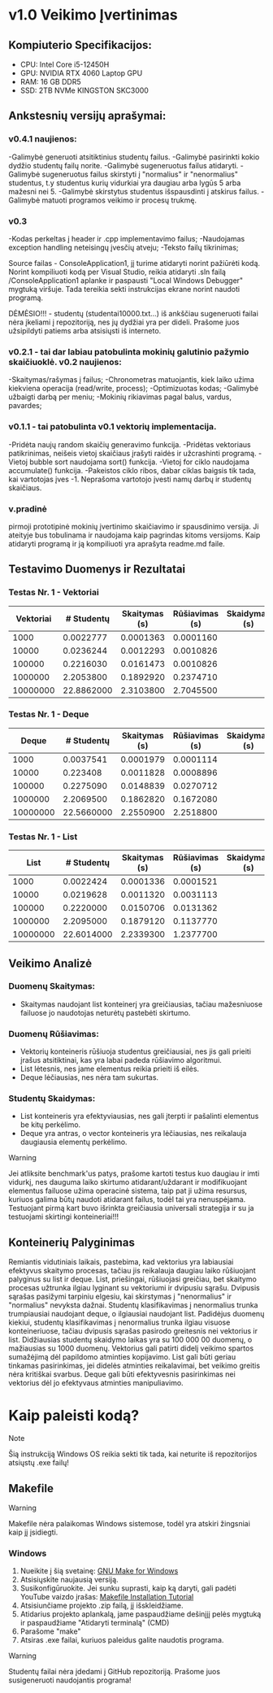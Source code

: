 # v1.0 Veikimo Įvertinimas

## Kompiuterio Specifikacijos:
- CPU: Intel Core i5-12450H
- GPU: NVIDIA RTX 4060 Laptop GPU
- RAM: 16 GB DDR5
- SSD: 2TB NVMe KINGSTON SKC3000

## Ankstesnių versijų aprašymai:
### v0.4.1 naujienos:
-Galimybė generuoti atsitiktinius studentų failus.
-Galimybė pasirinkti kokio dydžio studentų failų norite.
-Galimybė sugeneruotus failus atidaryti.
-Galimybė sugeneruotus failus skirstyti į "normalius" ir "nenormalius" studentus, t.y studentus kurių vidurkiai yra daugiau arba lygūs 5 arba mažesni nei 5.
-Galimybė skirstytus studentus išspausdinti į atskirus failus.
-Galimybė matuoti programos veikimo ir procesų trukmę.

### v0.3

-Kodas perkeltas į header ir .cpp implementavimo failus; -Naudojamas exception handling neteisingų įvesčių atveju; -Teksto failų tikrinimas;

Source failas - ConsoleApplication1, jį turime atidaryti norint pažiūrėti kodą. Norint kompiliuoti kodą per Visual Studio, reikia atidaryti .sln failą /ConsoleApplication1 aplanke ir paspausti "Local Windows Debugger" mygtuką viršuje. Tada tereikia sekti instrukcijas ekrane norint naudoti programą.

DĖMĖSIO!!! - studentų (studentai10000.txt...) iš ankščiau sugeneruoti failai nėra įkeliami į repozitoriją, nes jų dydžiai yra per dideli. Prašome juos užsipildyti patiems arba atsisiųsti iš interneto.

### v0.2.1 - tai dar labiau patobulinta mokinių galutinio pažymio skaičiuoklė. v0.2 naujienos:
-Skaitymas/rašymas į failus;
-Chronometras matuojantis, kiek laiko užima kiekviena operacija (read/write, process);
-Optimizuotas kodas;
-Galimybė užbaigti darbą per meniu;
-Mokinių rikiavimas pagal balus, vardus, pavardes;

### v0.1.1 - tai patobulinta v0.1 vektorių implementacija.
-Pridėta naujų random skaičių generavimo funkcija.
-Pridėtas vektoriaus patikrinimas, neišeis vietoj skaičiaus įrašyti raidės ir užcrashinti programą.
-Vietoj bubble sort naudojama sort() funkcija.
-Vietoj for ciklo naudojama accumulate() funkcija.
-Pakeistos ciklo ribos, dabar ciklas baigsis tik tada, kai vartotojas įves -1. Neprašoma vartotojo įvesti namų darbų ir studentų skaičiaus.

### v.pradinė
pirmoji prototipinė mokinių įvertinimo skaičiavimo ir spausdinimo versija. Ji ateityje bus tobulinama ir naudojama kaip pagrindas kitoms versijoms. Kaip atidaryti programą ir ją kompiliuoti yra aprašyta readme.md faile.

## Testavimo Duomenys ir Rezultatai

### Testas Nr. 1 - Vektoriai

| Vektoriai | # Studentų | Skaitymas (s) | Rūšiavimas (s) | Skaidymas (s) |
|-----------|-------------|---------------|----------------|---------------|
| 1000      | 0.0022777   | 0.0001363     | 0.0001160      |
| 10000     | 0.0236244   | 0.0012293     | 0.0010826      |
| 100000    | 0.2216030   | 0.0161473     | 0.0010826      |
| 1000000   | 2.2053800   | 0.1892920     | 0.2374710      |
| 10000000  | 22.8862000  | 2.3103800     | 2.7045500      |

### Testas Nr. 1 - Deque

| Deque     | # Studentų | Skaitymas (s) | Rūšiavimas (s) | Skaidymas (s) |
|-----------|-------------|---------------|----------------|---------------|
| 1000      | 0.0037541   | 0.0001979     | 0.0001114      |
| 10000     | 0.223408    | 0.0011828     | 0.0008896      |
| 100000    | 0.2275090   | 0.0148839     | 0.0270712      |
| 1000000   | 2.2069500   | 0.1862820     | 0.1672080      |
| 10000000  | 22.5660000  | 2.2550900     | 2.2518800      |

### Testas Nr. 1 - List

| List      | # Studentų | Skaitymas (s) | Rūšiavimas (s) | Skaidymas (s) |
|-----------|-------------|---------------|----------------|---------------|
| 1000      | 0.0022424   | 0.0001336     | 0.0001521      |
| 10000     | 0.0219628   | 0.0011320     | 0.0031113      |
| 100000    | 0.2220000   | 0.0150706     | 0.0131362      |
| 1000000   | 2.2095000   | 0.1879120     | 0.1137770      |
| 10000000  | 22.6014000  | 2.2339300     | 1.2377700      |

## Veikimo Analizė

### Duomenų Skaitymas:
- Skaitymas naudojant list konteinerį yra greičiausias, tačiau mažesniuose failuose jo naudotojas neturėtų pastebėti skirtumo.

### Duomenų Rūšiavimas:
- Vektorių konteineris rūšiuoja studentus greičiausiai, nes jis gali prieiti įrašus atsitiktinai, kas yra labai padeda rūšiavimo algoritmui.
- List lėtesnis, nes jame elementus reikia prieiti iš eilės.
- Deque lėčiausias, nes nėra tam sukurtas.

### Studentų Skaidymas:
- List konteineris yra efektyviausias, nes gali įterpti ir pašalinti elementus be kitų perkėlimo.
- Deque yra antras, o vector konteineris yra lėčiausias, nes reikalauja daugiausia elementų perkėlimo.

> [!WARNING]  
>Jei atliksite benchmark'us patys, prašome kartoti testus kuo daugiau ir imti vidurkį, nes dauguma laiko skirtumo atidarant/uždarant ir modifikuojant elementus failuose užima operacinė sistema, taip pat ji užima resursus, kuriuos galima būtų naudoti atidarant failus, todėl tai yra nenuspėjama. Testuojant pirmą kart buvo išrinkta greičiausia universali strategija ir su ja testuojami skirtingi konteineriai!!!

## Konteinerių Palyginimas
Remiantis vidutiniais laikais, pastebima, kad vektorius yra labiausiai efektyvus skaitymo procesas, tačiau jis reikalauja daugiau laiko rūšiuojant palyginus su list ir deque. List, priešingai, rūšiuojasi greičiau, bet skaitymo procesas užtrunka ilgiau lyginant su vektoriumi ir dvipusiu sąrašu. Dvipusis sąrašas pasižymi tarpiniu elgesiu, kai skirstymas į "nenormalius" ir "normalius" nevyksta dažnai. Studentų klasifikavimas į nenormalius trunka trumpiausiai naudojant deque, o ilgiausiai naudojant list. Padidėjus duomenų kiekiui, studentų klasifikavimas į nenormalius trunka ilgiau visuose konteineriuose, tačiau dvipusis sąrašas pasirodo greitesnis nei vektorius ir list. Didžiausias studentų skaidymo laikas yra su 100 000 00 duomenų, o mažiausias su 1000 duomenų. Vektorius gali patirti didelį veikimo spartos sumažėjimą dėl papildomo atminties kopijavimo. List gali būti geriau tinkamas pasirinkimas, jei didelės atminties reikalavimai, bet veikimo greitis nėra kritiškai svarbus. Deque gali būti efektyvesnis pasirinkimas nei vektorius dėl jo efektyvaus atminties manipuliavimo.

# Kaip paleisti kodą?

> [!NOTE]  
> Šią instrukciją Windows OS reikia sekti tik tada, kai neturite iš repozitorijos atsiųstų .exe failų!

## Makefile

> [!WARNING]  
> Makefile nėra palaikomas Windows sistemose, todėl yra atskiri žingsniai kaip jį įsidiegti.

### Windows

1. Nueikite į šią svetainę: [GNU Make for Windows](https://sourceforge.net/projects/gnuwin32/files/make/3.81/)
2. Atsisiųskite naujausią versiją.
3. Susikonfigūruokite. Jei sunku suprasti, kaip ką daryti, gali padėti YouTube vaizdo įrašas: [Makefile Installation Tutorial](https://www.youtube.com/watch?v=taCJhnBXG_w)
4. Atsisiunčiame projekto .zip failą, jį išskleidžiame.
5. Atidarius projekto aplankalą, jame paspaudžiame dešinįjį pelės mygtuką ir paspaudžiame "Atidaryti terminalą" (CMD)
6. Parašome "make"
7. Atsiras .exe failai, kuriuos paleidus galite naudotis programa.

> [!WARNING]  
> Studentų failai nėra įdedami į GitHub repozitoriją. Prašome juos susigeneruoti naudojantis programa!

